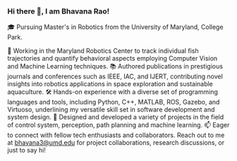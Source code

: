 ### Hi there 👋, I am Bhavana Rao!

<!--
**bhavanarao3/bhavanarao3** is a ✨ _special_ ✨ repository because its `README.md` (this file) appears on your GitHub profile.

Here are some ideas to get you started:-->

🎓 Pursuing Master's in Robotics from the University of Maryland, College Park.

🔬 Working in the Maryland Robotics Center to track individual fish trajectories and quantify behavioral aspects employing Computer Vision and Machine Learning techniques.
📚 Authored publications in prestigious journals and conferences such as IEEE, IAC, and IJERT, contributing novel insights into robotics applications in space exploration and sustainable aquaculture.
🛠️ Hands-on experience with a diverse set of programming languages and tools, including Python, C++, MATLAB, ROS, Gazebo, and Virtuoso, underlining my versatile skill set in software development and system design.
🚀 Designed and developed a variety of projects in the field of control system, perception, path planning and machine learning.
📫 Eager to connect with fellow tech enthusiasts and collaborators. Reach out to me at bhavana3@umd.edu for project collaborations, research discussions, or just to say hi!

